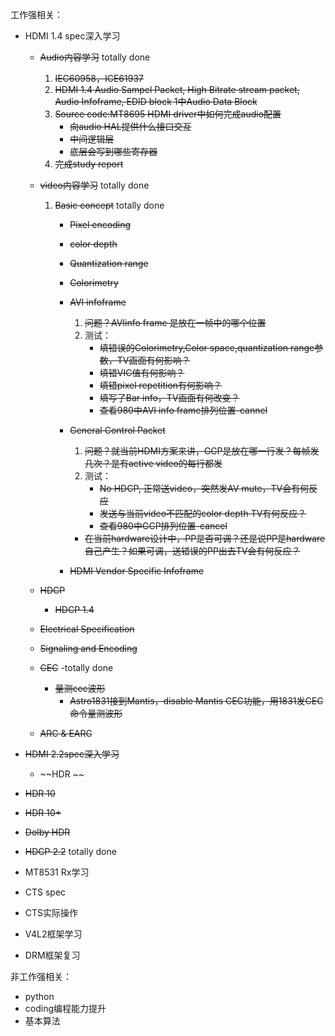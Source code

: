 工作强相关：

* HDMI 1.4 spec深入学习
  * ~~Audio内容学习~~ totally done
    
    1. ~~IEC60958，ICE61937~~
    2. ~~HDMI 1.4 Audio Sampel Packet, High Bitrate stream packet, Audio Infoframe, EDID block 1中Audio Data Block~~
    3. ~~Source code:MT8695 HDMI driver中如何完成audio配置~~
       * ~~向audio HAL提供什么接口交互~~
       * ~~中间逻辑层~~
       * ~~底层会写到哪些寄存器~~
    4. ~~完成study report~~
    
  * ~~video内容学习~~ totally done
    
    1. ~~Basic concept~~ totally done
      
       * ~~Pixel encoding~~
       * ~~color depth~~
       * ~~Quantization range~~
       * ~~Colorimetry~~
       * ~~AVI infoframe~~
         
         1. ~~问题？AVIinfo frame 是放在一帧中的哪个位置~~
         2. 测试：
            * ~~填错误的Colorimetry,Color space,quantization range参数，TV画面有何影响？~~
            * ~~填错VIC值有何影响？~~
            * ~~填错pixel repetition有何影响？~~
            * ~~填写了Bar info，TV画面有何改变？~~
            * ~~查看980中AVI info frame排列位置-cannel~~
       * ~~General Control Packet~~
         
         1. ~~问题？就当前HDMI方案来讲，GCP是放在哪一行发？每帧发几次？是有active video的每行都发~~
         2. 测试：
            * ~~No HDCP, 正常送video，突然发AV mute，TV会有何反应~~
            * ~~发送与当前video不匹配的color depth TV有何反应？~~
            * ~~查看980中GCP排列位置-cancel~~
          * ~~在当前hardware设计中，PP是否可调？还是说PP是hardware自己产生？如果可调，送错误的PP出去TV会有何反应？~~
       * ~~HDMI Vendor Specific Infoframe~~
    
  * ~~HDCP~~
    
    * ~~HDCP 1.4~~
    
  * ~~Electrical Specification~~
  
  * ~~Signaling and Encoding~~
  
  * ~~CEC~~ -totally done
  
    * ~~量测cec波形~~
      * ~~Astro1831接到Mantis，disable Mantis CEC功能，用1831发CEC命令量测波形~~
  
  * ~~ARC & EARC~~
  
* ~~HDMI 2.2spec深入学习~~

  * ~~HDR ~~
* ~~HDR 10~~
    
* ~~HDR 10+~~
    
* ~~Dolby HDR~~
    
* ~~HDCP 2.2~~ totally done
  
* MT8531 Rx学习

* CTS spec

* CTS实际操作

* V4L2框架学习

* DRM框架复习

非工作强相关：

* python
* coding编程能力提升
* 基本算法
